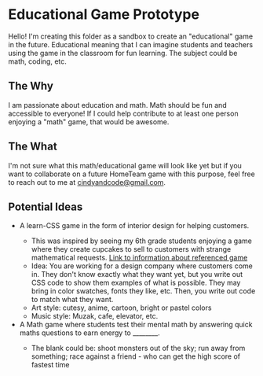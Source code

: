 # Educational Game Prototype

Hello! I'm creating this folder as a sandbox to create an "educational" game in the future. Educational meaning that I can imagine students and teachers using the game in the classroom for fun learning. The subject could be math, coding, etc. 

## The Why
I am passionate about education and math. Math should be fun and accessible to everyone! 
If I could help contribute to at least one person enjoying a "math" game, that would be awesome.

## The What
I'm not sure what this math/educational game will look like yet but if you want to collaborate on a future HomeTeam game with this purpose, feel free to reach out to me at cindyandcode@gmail.com.

## Potential Ideas
<ul>
    <li>A learn-CSS game in the form of interior design for helping customers.</li>
        <ul>
            <li>This was inspired by seeing my 6th grade students enjoying a game where they create cupcakes to sell to customers with strange mathematical requests. <a href="https://i-ready.fandom.com/wiki/Cupcake">Link to information about referenced game</a></li>
            <li>Idea: You are working for a design company where customers come in. They don't know exactly what they want yet, but you write out CSS code to show them examples of what is possible. They may bring in color swatches, fonts they like, etc. Then, you write out code to match what they want.</li>
            <li>Art style: cutesy, anime, cartoon, bright or pastel colors</li>
            <li>Music style: Muzak, cafe, elevator, etc.</li>
        </ul>
    <li>A Math game where students test their mental math by answering quick maths questions to earn energy to ________.</li>
        <ul>
            <li>The blank could be: shoot monsters out of the sky; run away from something; race against a friend - who can get the high score of fastest time</li>
        </ul>
</ul>